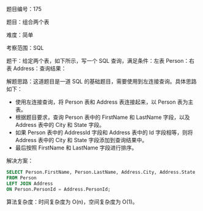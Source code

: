 题目编号：175

题目：组合两个表

难度：简单

考察范围：SQL

题干：给定两个表，如下所示，写一个 SQL 查询，满足条件：左表 Person：右表 Address：查询结果：

解题思路：这道题目是一道 SQL 的基础题目，需要使用到左连接查询。具体思路如下：

- 使用左连接查询，将 Person 表和 Address 表连接起来，以 Person 表为主表。
- 根据题目要求，查询 Person 表中的 FirstName 和 LastName 字段，以及 Address 表中的 City 和 State 字段。
- 如果 Person 表中的 AddressId 字段和 Address 表中的 Id 字段相等，则将 Address 表中的 City 和 State 字段添加到查询结果中。
- 最后按照 FirstName 和 LastName 字段进行排序。

解决方案：

```sql
SELECT Person.FirstName, Person.LastName, Address.City, Address.State
FROM Person
LEFT JOIN Address
ON Person.PersonId = Address.PersonId;
```

算法复杂度：时间复杂度为 O(n)，空间复杂度为 O(1)。